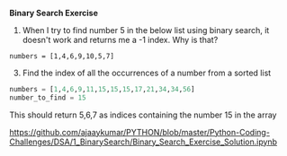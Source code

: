 
**Binary Search Exercise**

1. When I try to find number 5 in the below list using binary search, it doesn't work and returns me a -1 index. Why is that?
   
`numbers = [1,4,6,9,10,5,7]`

3. Find the index of all the occurrences of a number from a sorted list
   
```python
numbers = [1,4,6,9,11,15,15,15,17,21,34,34,56]
number_to_find = 15
```

This should return 5,6,7 as indices containing the number 15 in the array

https://github.com/ajaaykumar/PYTHON/blob/master/Python-Coding-Challenges/DSA/1_BinarySearch/Binary_Search_Exercise_Solution.ipynb


